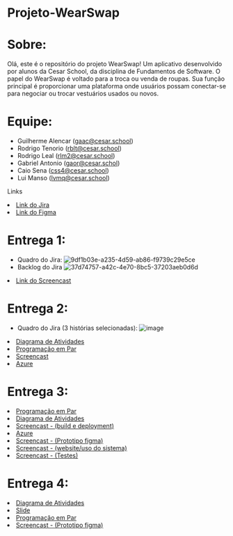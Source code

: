 # Projeto-WearSwap
# Sobre:
 Olá, este é o repositório do projeto WearSwap! Um aplicativo desenvolvido por alunos da Cesar School, da disciplina de Fundamentos de Software. O papel do WearSwap é voltado para a troca ou venda de roupas. Sua função principal é proporcionar uma plataforma onde usuários possam conectar-se para negociar ou trocar vestuários usados ou novos.
# Equipe:
* Guilherme Alencar (gaac@cesar.school)
* Rodrigo Tenorio (rblt@cesar.school)
* Rodrigo Leal (rlm2@cesar.school)
* Gabriel Antonio (gaor@cesar.schol)
* Caio Sena (css4@cesar.school)
* Lui Manso (lvmq@cesar.school)

<p>Links </p>
    <li>
    <a  href="https://wearswap.atlassian.net/jira/software/projects/KAN/boards/1"
      >Link do Jira</a
    >
        <li>
    <a  href="https://www.figma.com/file/sGaIQxFZZLGjDgX7vIfEG0/WearSwap?type=design&node-id=0-1&mode=design&t=KvK6inAtdmDSNPXU-0"
      >Link do Figma</a
    >
  </li>

# **Entrega 1:**

* Quadro do Jira:
![9df1b03e-a235-4d59-ab86-f9739c29e5ce](https://github.com/gantonioo003/Projeto-WearSwap/assets/163006803/c2600b9e-9a00-4bd8-988b-bba999933868)
* Backlog do Jira
![37d74757-a42c-4e70-8bc5-37203aeb0d6d](https://github.com/gantonioo003/Projeto-WearSwap/assets/163006803/cd333e1c-1937-43d4-baa4-d59efa566769)

 <li>
    <a  href="https://youtu.be/JXN06530_D4?feature=shared"
      >Link do Screencast</a
    >

# **Entrega 2:**
* Quadro do Jira (3 histórias selecionadas):
![image](https://github.com/gantonioo003/Projeto-WearSwap/assets/127979584/ac67807b-8036-4f15-b642-280033e686a9)



<li>
    <a  href="https://lucid.app/lucidchart/3c5c69a7-1308-44c6-8146-03539aea1a33/edit?viewport_loc=22%2C155%2C1575%2C884%2C0_0&invitationId=inv_3be3bc24-f39a-4178-9a7e-95ae67003d25"
      >Diagrama de Atividades</a
    >
<li>
    <a  href="https://docs.google.com/document/d/1GmJtcXv2q5WcUING2zp2Km0j-QE0DyZBxpFneqbbH8E/edit?usp=sharing"
      >Programação em Par</a
    >
<li>
    <a  href="https://youtu.be/VbFW_NRJ8p8?si=6nHEIilFxEZzQa1S"
      >Screencast</a
    >
<li>
    <a  href="https://wearswap.azurewebsites.net/"   
     >Azure</a>

# **Entrega 3:**
<li>
    <a  href="https://docs.google.com/document/d/1dCjxH8XB-fSjEt7VYkY9LbazcxeweqXQML0tD2o9LEE/edit?hl=pt-br"
      >Programação em Par</a
    >
<li>
    <a href="https://drive.google.com/file/d/1RcB4zNQT88b4wf7xadvuRT5S0ThJXAiC/view?usp=sharing"
      >Diagrama de Atividades</a
    >
<li>
    <a  href="https://youtu.be/sqd23AeqQYA?si=yGYbneIIr8igLU2p"
      >Screencast - (build e deployment)</a
    >
<li>
    <a  href="https://wearswap.azurewebsites.net/"   
     >Azure</a>
   
<li>
    <a  href="https://youtu.be/4uzqqROn2Y4"
      >Screencast - (Prototipo figma)</a 
    >                                  
<li>
    <a  href="https://youtu.be/4Qkrqm_j8I4"
      >Screencast - (website/uso do sistema)</a
      >
<li>
    <a  href="https://youtu.be/j6zi1DKcz7Y?si=llioqqGdBM7A5MiF"
      >Screencast - (Testes)</a 
    >   
 
# **Entrega 4:**
<li>
    <a href="https://docs.google.com/document/d/1VoSmRHUXhYcSziMONYizhnP_ndf3lRg2o5CRLTg9xys/edit?usp=sharing"
      >Diagrama de Atividades</a
    >
<li>
    <a href="https://www.canva.com/design/DAGG7h6mDl0/AsQ4cuf3DDJDsTwBI42hSQ/edit?utm_content=DAGG7h6mDl0&utm_campaign=designshare&utm_medium=link2&utm_source=sharebutton"
      >Slide </a
    >
<li>
    <a href="https://docs.google.com/document/d/13cplHf7vnj4GIrR6njQb2ArJ4wAgjNwqRCpa0B36mbQ/edit?usp=sharing"
      >Programação em Par </a
    >
<li>
    <a  href="https://youtu.be/3QM_pUxEOkM"
      >Screencast - (Prototipo figma)</a 
    >  
